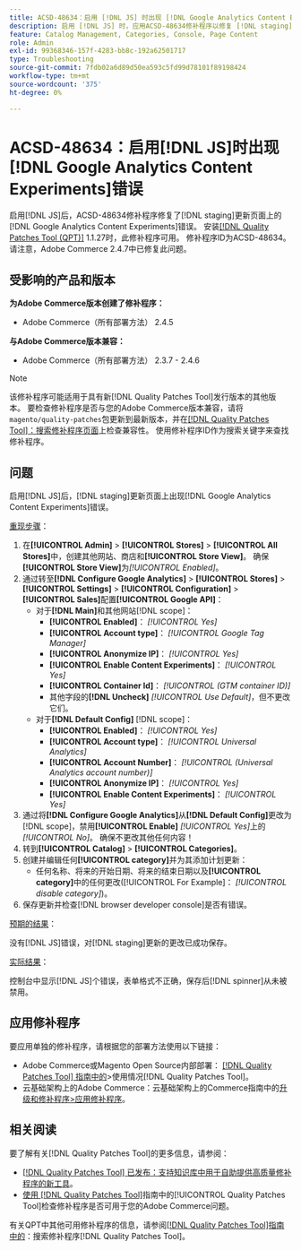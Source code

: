 ```yaml
---
title: ACSD-48634：启用 [!DNL JS] 时出现 [!DNL Google Analytics Content Experiments] 错误
description: 启用 [!DNL JS] 时，应用ACSD-48634修补程序以修复 [!DNL staging] 更新页面上的 [!DNL Google Analytics Content Experiments] 错误。
feature: Catalog Management, Categories, Console, Page Content
role: Admin
exl-id: 99368346-157f-4283-bb8c-192a62501717
type: Troubleshooting
source-git-commit: 7fdb02a6d89d50ea593c5fd99d78101f89198424
workflow-type: tm+mt
source-wordcount: '375'
ht-degree: 0%

---
```


# ACSD-48634：启用[!DNL JS]时出现[!DNL Google Analytics Content Experiments]错误

启用[!DNL JS]后，ACSD-48634修补程序修复了[!DNL staging]更新页面上的[!DNL Google Analytics Content Experiments]错误。 安装[[!DNL Quality Patches Tool (QPT)]](https://experienceleague.adobe.com/en/docs/commerce-operations/tools/quality-patches-tool/quality-patches-tool-to-self-serve-quality-patches) 1.1.27时，此修补程序可用。 修补程序ID为ACSD-48634。 请注意，Adobe Commerce 2.4.7中已修复此问题。

## 受影响的产品和版本

**为Adobe Commerce版本创建了修补程序：**

* Adobe Commerce（所有部署方法） 2.4.5

**与Adobe Commerce版本兼容：**

* Adobe Commerce（所有部署方法） 2.3.7 - 2.4.6

>[!NOTE]
>
>该修补程序可能适用于具有新[!DNL Quality Patches Tool]发行版本的其他版本。 要检查修补程序是否与您的Adobe Commerce版本兼容，请将`magento/quality-patches`包更新到最新版本，并在[[!DNL Quality Patches Tool]：搜索修补程序页面](https://experienceleague.adobe.com/tools/commerce-quality-patches/index.html)上检查兼容性。 使用修补程序ID作为搜索关键字来查找修补程序。

## 问题

启用[!DNL JS]后，[!DNL staging]更新页面上出现[!DNL Google Analytics Content Experiments]错误。

<u>重现步骤</u>：

1. 在&#x200B;**[!UICONTROL Admin]** > **[!UICONTROL Stores]** > **[!UICONTROL All Stores]**&#x200B;中，创建其他网站、商店和&#x200B;**[!UICONTROL Store View]**。 确保&#x200B;**[!UICONTROL Store View]**&#x200B;为&#x200B;*[!UICONTROL Enabled]*。
1. 通过转至&#x200B;**[!DNL Configure Google Analytics]** > **[!UICONTROL Stores]** > **[!UICONTROL Settings]** > **[!UICONTROL Configuration]** > **[!UICONTROL Sales]**&#x200B;配置&#x200B;**[!UICONTROL Google API]**：
   * 对于&#x200B;**[!DNL Main]**&#x200B;和其他网站[!DNL scope]：
      * **[!UICONTROL Enabled]**： *[!UICONTROL Yes]*
      * **[!UICONTROL Account type]**： *[!UICONTROL Google Tag Manager]*
      * **[!UICONTROL Anonymize IP]**： *[!UICONTROL Yes]*
      * **[!UICONTROL Enable Content Experiments]**： *[!UICONTROL Yes]*
      * **[!UICONTROL Container Id]**： *[!UICONTROL (GTM container ID)]*
      * 其他字段的&#x200B;**[!DNL Uncheck]** *[!UICONTROL Use Default]*，但不更改它们。
   * 对于&#x200B;**[!DNL Default Config]** [!DNL scope]：
      * **[!UICONTROL Enabled]**： *[!UICONTROL Yes]*
      * **[!UICONTROL Account type]**： *[!UICONTROL Universal Analytics]*
      * **[!UICONTROL Account Number]**： *[!UICONTROL (Universal Analytics account number)]*
      * **[!UICONTROL Anonymize IP]**： *[!UICONTROL Yes]*
      * **[!UICONTROL Enable Content Experiments]**： *[!UICONTROL Yes]*
1. 通过将&#x200B;**[!DNL Configure Google Analytics]**&#x200B;从&#x200B;**[!DNL Default Config]**&#x200B;更改为[!DNL scope]，禁用&#x200B;**[!UICONTROL Enable]** *[!UICONTROL Yes]*&#x200B;上的&#x200B;*[!UICONTROL No]*。 确保不更改其他任何内容！
1. 转到&#x200B;**[!UICONTROL Catalog]** > **[!UICONTROL Categories]**。
1. 创建并编辑任何&#x200B;**[!UICONTROL category]**&#x200B;并为其添加计划更新：
   * 任何名称、将来的开始日期、将来的结束日期以及&#x200B;**[!UICONTROL category]**&#x200B;中的任何更改([!UICONTROL For Example]： *[!UICONTROL disable category]*)。
1. 保存更新并检查[!DNL browser developer console]是否有错误。

<u>预期的结果</u>：

没有[!DNL JS]错误，对[!DNL staging]更新的更改已成功保存。

<u>实际结果</u>：

控制台中显示[!DNL JS]个错误，表单格式不正确，保存后[!DNL spinner]从未被禁用。

## 应用修补程序

要应用单独的修补程序，请根据您的部署方法使用以下链接：

* Adobe Commerce或Magento Open Source内部部署： [[!DNL Quality Patches Tool] 指南中的](/help/tools/quality-patches-tool/usage.md)>使用情况[!DNL Quality Patches Tool]。
* 云基础架构上的Adobe Commerce：云基础架构上的Commerce指南中的[升级和修补程序>应用修补程序](https://experienceleague.adobe.com/docs/commerce-cloud-service/user-guide/develop/upgrade/apply-patches.html)。

## 相关阅读

要了解有关[!DNL Quality Patches Tool]的更多信息，请参阅：

* [[!DNL Quality Patches Tool] 已发布：支持知识库中用于自助提供高质量修补程序的新工具](https://experienceleague.adobe.com/en/docs/commerce-operations/tools/quality-patches-tool/quality-patches-tool-to-self-serve-quality-patches)。
* [使用 [!DNL Quality Patches Tool]](/help/tools/quality-patches-tool/patches-available-in-qpt/check-patch-for-magento-issue-with-magento-quality-patches.md)指南中的[!UICONTROL Quality Patches Tool]检查修补程序是否可用于您的Adobe Commerce问题。


有关QPT中其他可用修补程序的信息，请参阅[[!DNL Quality Patches Tool]指南中的](https://experienceleague.adobe.com/tools/commerce-quality-patches/index.html)：搜索修补程序[!DNL Quality Patches Tool]。
